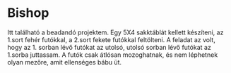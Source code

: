 # Bishop

Itt található a beadandó projektem. Egy 5X4 sakktáblát kellett készíteni, az 1.sort fehér futókkal, a 2.sort fekete futókkal feltölteni. A feladat az volt, hogy az 1. 
sorban lévő futókat az utolsó, utolsó sorban lévő futókat az 1.sorba juttassam. A futók csak átlósan mozoghatnak, és nem léphetnek olyan mezőre, amit ellenséges bábu üt.
